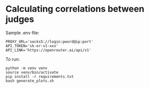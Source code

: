 # Calculating correlations between judges


Sample .env file:

```
PROXY_URL='socks5://login:pword@ip:port'
API_TOKEN='sk-or-v1-xxx'
API_LINK='https://openrouter.ai/api/v1'
```

To run:

```
python -m venv venv
source venv/bin/activate
pip install -r requirements.txt
bash generate_plots.sh
```
